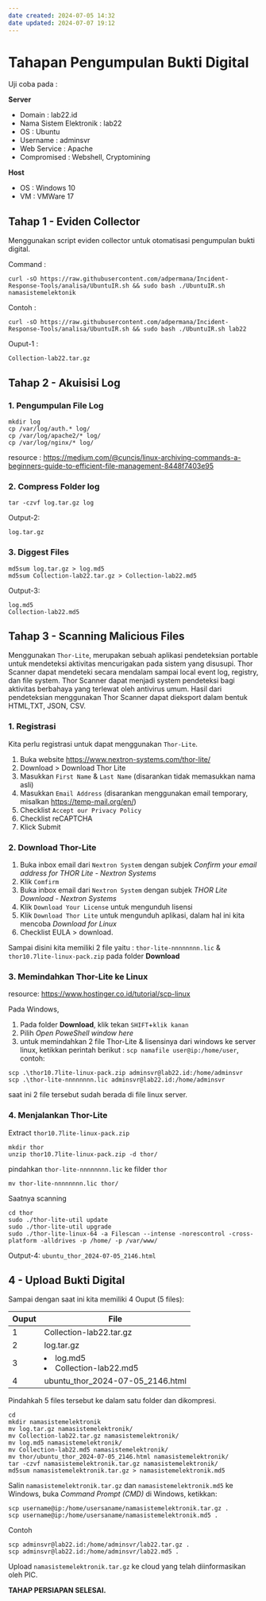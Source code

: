 ```yaml
---
date created: 2024-07-05 14:32
date updated: 2024-07-07 19:12
---
```


# Tahapan Pengumpulan  Bukti Digital

Uji coba pada :

**Server**
- Domain : lab22.id
- Nama Sistem Elektronik : lab22
- OS : Ubuntu
- Username : adminsvr
- Web Service : Apache
- Compromised : Webshell, Cryptomining

**Host**
- OS : Windows 10
- VM : VMWare 17

## Tahap 1 - Eviden Collector

Menggunakan script eviden collector untuk otomatisasi pengumpulan bukti digital.

Command :

```
curl -sO https://raw.githubusercontent.com/adpermana/Incident-Response-Tools/analisa/UbuntuIR.sh && sudo bash ./UbuntuIR.sh namasistemelektonik
```

Contoh :

```
curl -sO https://raw.githubusercontent.com/adpermana/Incident-Response-Tools/analisa/UbuntuIR.sh && sudo bash ./UbuntuIR.sh lab22
```

Ouput-1 :

```
Collection-lab22.tar.gz
```

## Tahap 2 - Akuisisi Log

### 1. Pengumpulan File Log

```
mkdir log
cp /var/log/auth.* log/
cp /var/log/apache2/* log/
cp /var/log/nginx/* log/
```

resource : <https://medium.com/@cuncis/linux-archiving-commands-a-beginners-guide-to-efficient-file-management-8448f7403e95>

### 2. Compress Folder log

```
tar -czvf log.tar.gz log
```

Output-2:

```
log.tar.gz
```

### 3. Diggest Files

```
md5sum log.tar.gz > log.md5
md5sum Collection-lab22.tar.gz > Collection-lab22.md5
```

Output-3:

```
log.md5
Collection-lab22.md5
```

## Tahap 3 - Scanning Malicious Files

Menggunakan `Thor-Lite`, merupakan sebuah aplikasi pendeteksian portable untuk mendeteksi aktivitas mencurigakan pada sistem yang disusupi. Thor Scanner dapat mendeteki secara mendalam sampai local event log, registry, dan file system. Thor Scanner dapat menjadi system pendeteksi bagi aktivitas berbahaya yang terlewat oleh antivirus umum. Hasil dari pendeteksian menggunakan Thor Scanner dapat dieksport dalam bentuk HTML,TXT, JSON, CSV.

### 1. Registrasi

Kita perlu registrasi untuk dapat menggunakan `Thor-Lite`.

1. Buka website <https://www.nextron-systems.com/thor-lite/>
2. Download > Download Thor Lite
3. Masukkan `First Name` & `Last Name` (disarankan tidak memasukkan nama asli)
4. Masukkan `Email Address` (disarankan menggunakan email temporary, misalkan <https://temp-mail.org/en/>)
5. Checklist `Accept our Privacy Policy`
6. Checklist reCAPTCHA
7. Klick Submit

### 2. Download Thor-Lite

1. Buka inbox email dari `Nextron System` dengan subjek _Confirm your email address for THOR Lite - Nextron Systems_
2. Klik `Comfirm`
3. Buka inbox email dari `Nextron System` dengan subjek   _THOR Lite Download - Nextron Systems_
4. Klik `Download Your License` untuk mengunduh lisensi
5. Klik `Download Thor Lite` untuk mengunduh aplikasi, dalam hal ini kita mencoba _Download for Linux_
6. Checklist EULA > download.

Sampai disini kita memiliki 2 file yaitu : `thor-lite-nnnnnnnn.lic` & `thor10.7lite-linux-pack.zip` pada folder **Download**

### 3. Memindahkan Thor-Lite ke Linux

resource: <https://www.hostinger.co.id/tutorial/scp-linux>

Pada Windows,

1. Pada folder **Download**, klik tekan `SHIFT`+`klik kanan`
2. Pilih _Open PoweShell window here_
3. untuk memindahkan 2 file Thor-Lite & lisensinya dari windows ke server linux, ketikkan perintah berikut : `scp namafile user@ip:/home/user`, contoh:

```
scp .\thor10.7lite-linux-pack.zip adminsvr@lab22.id:/home/adminsvr
scp .\thor-lite-nnnnnnnn.lic adminsvr@lab22.id:/home/adminsvr
```

saat ini 2 file tersebut sudah berada di file linux server.

### 4. Menjalankan Thor-Lite

Extract `thor10.7lite-linux-pack.zip`

```
mkdir thor
unzip thor10.7lite-linux-pack.zip -d thor/
```

pindahkan `thor-lite-nnnnnnnn.lic` ke filder `thor`

```
mv thor-lite-nnnnnnnn.lic thor/
```

Saatnya scanning

```
cd thor
sudo ./thor-lite-util update
sudo ./thor-lite-util upgrade
sudo ./thor-lite-linux-64 -a Filescan --intense -norescontrol -cross-platform -alldrives -p /home/ -p /var/www/
```

Output-4: `ubuntu_thor_2024-07-05_2146.html`

## 4 - Upload Bukti Digital

Sampai dengan saat ini kita memiliki 4 Ouput (5 files):

| Ouput | File                                |
| ----- | ----------------------------------- |
| 1     | Collection-lab22.tar.gz             |
| 2     | log.tar.gz                          |
| 3     | <li>log.md5<li>Collection-lab22.md5 |
| 4     | ubuntu_thor_2024-07-05_2146.html    |

Pindahkah 5 files tersebut ke dalam satu folder dan dikompresi.

```
cd
mkdir namasistemelektronik
mv log.tar.gz namasistemelektronik/
mv Collection-lab22.tar.gz namasistemelektronik/
mv log.md5 namasistemelektronik/
mv Collection-lab22.md5 namasistemelektronik/
mv thor/ubuntu_thor_2024-07-05_2146.html namasistemelektronik/
tar -czvf namasistemelektronik.tar.gz namasistemelektronik/
md5sum namasistemelektronik.tar.gz > namasistemelektronik.md5
```

Salin `namasistemelektronik.tar.gz` dan `namasistemelektronik.md5`  ke Windows, buka _Command Prompt (CMD)_ di Windows, ketikkan:

```
scp username@ip:/home/usersaname/namasistemelektronik.tar.gz .
scp username@ip:/home/usersaname/namasistemelektronik.md5 .
```

Contoh

```
scp adminsvr@lab22.id:/home/adminsvr/lab22.tar.gz .
scp adminsvr@lab22.id:/home/adminsvr/lab22.md5 .
```

Upload `namasistemelektronik.tar.gz` ke cloud yang telah diinformasikan oleh PIC.

**TAHAP PERSIAPAN SELESAI.**
